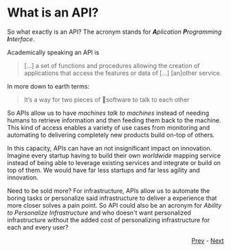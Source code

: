 # What is an API?
So what exactly is an API? The acronym stands for ***A**plication **P**rogramming **I**nterface*.

Academically speaking an API is 

> [...] a set of functions and procedures allowing the creation of applications that access the features or data of […] [an]other service.

In more down to earth terms:

> It’s a way for two pieces of software to talk to each other

So APIs allow us to have *machines talk to machines* instead of needing humans to retrieve information and then feeding them back to the machine. This kind of access enables a variety of use cases from monitoring and automating to delivering completely new products build on-top of others. 

In this capacity, APIs can have an not insignificant impact on innovation. Imagine every startup having to build their own *worldwide* mapping service instead of being able to leverage existing services and integrate or build on top of them. We would have far less startups and far less agility and innovation.

Need to be sold more? For infrastructure, APIs allow us to automate the boring tasks or personalize said infrastructure to deliver a experience that more closer solves a pain point. So API could also be an acronym for *Ability to Personalize Infrastructure* and who doesn't want personalized infrastructure without the added cost of personalizing infrastructure for each and every user? 

<div align="right">
   
   [Prev](Readme.md) - [Next](what_is_an_api.md)
</div>